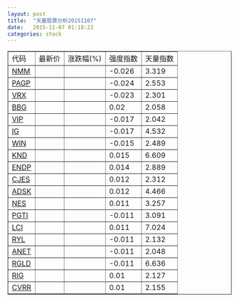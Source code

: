 ```yaml
---
layout: post
title:  "天量股票分析20151107"
date:   2015-11-07 01:18:22
categories: stock
---
```

<script type="text/javascript">
var stockList = []
stockList.push('gb_nmm');
stockList.push('gb_pagp');
stockList.push('gb_vrx');
stockList.push('gb_bbg');
stockList.push('gb_vip');
stockList.push('gb_ig');
stockList.push('gb_win');
stockList.push('gb_knd');
stockList.push('gb_endp');
stockList.push('gb_cjes');
stockList.push('gb_adsk');
stockList.push('gb_nes');
stockList.push('gb_pgti');
stockList.push('gb_lci');
stockList.push('gb_ryl');
stockList.push('gb_anet');
stockList.push('gb_rgld');
stockList.push('gb_rig');
stockList.push('gb_cvrr');
</script>

<table border="1">
 <tr>
  <td>代码</td>
  <td>最新价</td>
  <td>涨跌幅(%)</td>
 <td>强度指数</td>
 <td>天量指数</td>
</tr>
  <tr id="nmm"><td><a href="http://stock.finance.sina.com.cn/usstock/quotes/NMM.html" target="_blank">NMM</a></td><td></td><td></td><td>-0.026</td><td>3.319</td></tr>
  <tr id="pagp"><td><a href="http://stock.finance.sina.com.cn/usstock/quotes/PAGP.html" target="_blank">PAGP</a></td><td></td><td></td><td>-0.024</td><td>2.553</td></tr>
  <tr id="vrx"><td><a href="http://stock.finance.sina.com.cn/usstock/quotes/VRX.html" target="_blank">VRX</a></td><td></td><td></td><td>-0.023</td><td>2.301</td></tr>
  <tr id="bbg"><td><a href="http://stock.finance.sina.com.cn/usstock/quotes/BBG.html" target="_blank">BBG</a></td><td></td><td></td><td>0.02</td><td>2.058</td></tr>
  <tr id="vip"><td><a href="http://stock.finance.sina.com.cn/usstock/quotes/VIP.html" target="_blank">VIP</a></td><td></td><td></td><td>-0.017</td><td>2.042</td></tr>
  <tr id="ig"><td><a href="http://stock.finance.sina.com.cn/usstock/quotes/IG.html" target="_blank">IG</a></td><td></td><td></td><td>-0.017</td><td>4.532</td></tr>
  <tr id="win"><td><a href="http://stock.finance.sina.com.cn/usstock/quotes/WIN.html" target="_blank">WIN</a></td><td></td><td></td><td>-0.015</td><td>2.489</td></tr>
  <tr id="knd"><td><a href="http://stock.finance.sina.com.cn/usstock/quotes/KND.html" target="_blank">KND</a></td><td></td><td></td><td>0.015</td><td>6.609</td></tr>
  <tr id="endp"><td><a href="http://stock.finance.sina.com.cn/usstock/quotes/ENDP.html" target="_blank">ENDP</a></td><td></td><td></td><td>0.014</td><td>2.889</td></tr>
  <tr id="cjes"><td><a href="http://stock.finance.sina.com.cn/usstock/quotes/CJES.html" target="_blank">CJES</a></td><td></td><td></td><td>0.012</td><td>2.312</td></tr>
  <tr id="adsk"><td><a href="http://stock.finance.sina.com.cn/usstock/quotes/ADSK.html" target="_blank">ADSK</a></td><td></td><td></td><td>0.012</td><td>4.466</td></tr>
  <tr id="nes"><td><a href="http://stock.finance.sina.com.cn/usstock/quotes/NES.html" target="_blank">NES</a></td><td></td><td></td><td>0.011</td><td>3.257</td></tr>
  <tr id="pgti"><td><a href="http://stock.finance.sina.com.cn/usstock/quotes/PGTI.html" target="_blank">PGTI</a></td><td></td><td></td><td>-0.011</td><td>3.091</td></tr>
  <tr id="lci"><td><a href="http://stock.finance.sina.com.cn/usstock/quotes/LCI.html" target="_blank">LCI</a></td><td></td><td></td><td>0.011</td><td>7.024</td></tr>
  <tr id="ryl"><td><a href="http://stock.finance.sina.com.cn/usstock/quotes/RYL.html" target="_blank">RYL</a></td><td></td><td></td><td>-0.011</td><td>2.132</td></tr>
  <tr id="anet"><td><a href="http://stock.finance.sina.com.cn/usstock/quotes/ANET.html" target="_blank">ANET</a></td><td></td><td></td><td>-0.011</td><td>2.048</td></tr>
  <tr id="rgld"><td><a href="http://stock.finance.sina.com.cn/usstock/quotes/RGLD.html" target="_blank">RGLD</a></td><td></td><td></td><td>-0.011</td><td>6.636</td></tr>
  <tr id="rig"><td><a href="http://stock.finance.sina.com.cn/usstock/quotes/RIG.html" target="_blank">RIG</a></td><td></td><td></td><td>0.01</td><td>2.127</td></tr>
  <tr id="cvrr"><td><a href="http://stock.finance.sina.com.cn/usstock/quotes/CVRR.html" target="_blank">CVRR</a></td><td></td><td></td><td>0.01</td><td>2.155</td></tr>
</table>
